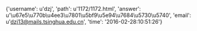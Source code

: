 {'username': u'dzj', 'path': u'1172/1172.html', 'answer': u'\u67e5\u770b\u4ee3\u7801\u5bf9\u5e94\u7684\u5730\u5740', 'email': u'dzj13@mails.tsinghua.edu.cn', 'time': '2016-02-28:10:51:26'}